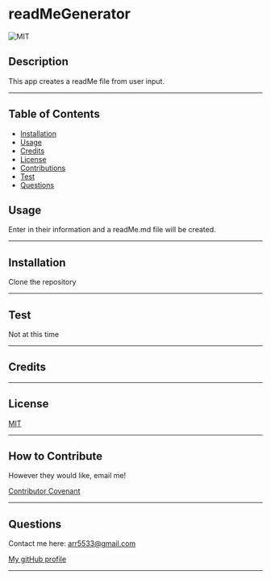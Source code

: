 # readMeGenerator

  ![MIT](https://img.shields.io/npm/l/c?style=for-the-badge)

  ## Description

  This app creates a readMe file from user input.

  ---

  ## Table of Contents
  
  - [Installation](#installation)
  - [Usage](#usage)
  - [Credits](#credits)
  - [License](#license)
  - [Contributions](#how-to-contribute)
  - [Test](#test)
  - [Questions](#questions)

  ## Usage

  Enter in their information and a readMe.md file will be created.

  ---

  ## Installation

  Clone the repository

  ---
      
  ## Test

  Not at this time

  ---


  ## Credits


  ---

  ## License

  [MIT](https://choosealicense.com/licenses/mit/)

  
  ---
  
  ## How to Contribute

  However they would like, email me!

  [Contributor Covenant](https://www.contributor-covenant.org/)

  ---

  ## Questions
  
  Contact me here:   arr5533@gmail.com
  
  [My gitHub profile](https://github.com/Amber-Robeck)

  ---

